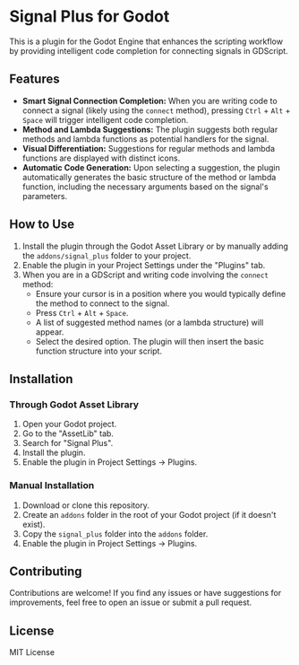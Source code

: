 # Signal Plus for Godot

This is a plugin for the Godot Engine that enhances the scripting workflow by providing intelligent code completion for connecting signals in GDScript.

## Features

* **Smart Signal Connection Completion:** When you are writing code to connect a signal (likely using the `connect` method), pressing `Ctrl` + `Alt` + `Space` will trigger intelligent code completion.
* **Method and Lambda Suggestions:** The plugin suggests both regular methods and lambda functions as potential handlers for the signal.
* **Visual Differentiation:** Suggestions for regular methods and lambda functions are displayed with distinct icons.
* **Automatic Code Generation:** Upon selecting a suggestion, the plugin automatically generates the basic structure of the method or lambda function, including the necessary arguments based on the signal's parameters.

## How to Use

1.  Install the plugin through the Godot Asset Library or by manually adding the `addons/signal_plus` folder to your project.
2.  Enable the plugin in your Project Settings under the "Plugins" tab.
3.  When you are in a GDScript and writing code involving the `connect` method:
    * Ensure your cursor is in a position where you would typically define the method to connect to the signal.
    * Press `Ctrl` + `Alt` + `Space`.
    * A list of suggested method names (or a lambda structure) will appear.
    * Select the desired option. The plugin will then insert the basic function structure into your script.

## Installation

### Through Godot Asset Library

1.  Open your Godot project.
2.  Go to the "AssetLib" tab.
3.  Search for "Signal Plus".
4.  Install the plugin.
5.  Enable the plugin in Project Settings -> Plugins.

### Manual Installation

1.  Download or clone this repository.
2.  Create an `addons` folder in the root of your Godot project (if it doesn't exist).
3.  Copy the `signal_plus` folder into the `addons` folder.
4.  Enable the plugin in Project Settings -> Plugins.

## Contributing

Contributions are welcome! If you find any issues or have suggestions for improvements, feel free to open an issue or submit a pull request.

## License

MIT License
